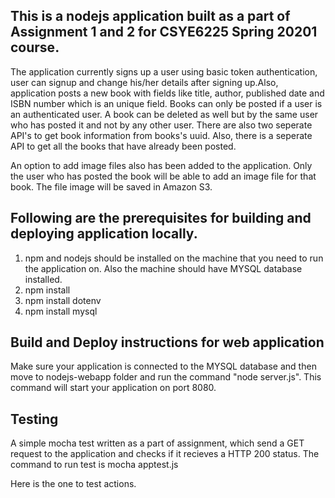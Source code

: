 ## This is a nodejs application built as a part of Assignment 1 and 2 for CSYE6225 Spring 20201 course. 

The application currently signs up a user using basic token authentication, user can signup and change his/her details after signing up.Also, application posts a new book with fields like title, author, published date and ISBN number which is an unique field. Books can only be posted if a user is an authenticated user. A book can be deleted as well but by the same user who has posted it and not by any other user. There are also two seperate API's to get book information from books's uuid. Also, there is a seperate API to get all the books that have already been posted. 

An option to add image files also has been added to the application. Only the user who has posted the book will be able to add an image file for that book. The file image will be saved in Amazon S3.

## Following are the prerequisites for building and deploying application locally.

1) npm and nodejs should be installed on the machine that you need to run the application on. Also the machine should have MYSQL database installed.
2) npm install
3) npm install dotenv
4) npm install mysql

## Build and Deploy instructions for web application

Make sure your application is connected to the MYSQL database and then move to nodejs-webapp folder and run the command "node server.js". This command will start your application on port 8080.  

## Testing 

A simple mocha test written as a part of assignment, which send a GET request to the application and checks if it recieves a HTTP 200 status. The command to run test is 
mocha apptest.js

Here is the one to test actions.